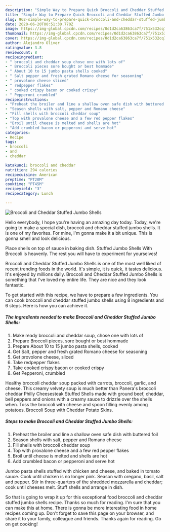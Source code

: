 ```yaml
---
description: "Simple Way to Prepare Quick Broccoli and Cheddar Stuffed Jumbo Shells"
title: "Simple Way to Prepare Quick Broccoli and Cheddar Stuffed Jumbo Shells"
slug: 962-simple-way-to-prepare-quick-broccoli-and-cheddar-stuffed-jumbo-shells
date: 2020-06-20T00:51:30.770Z
image: https://img-global.cpcdn.com/recipes/0d1d2ca63863ca7f/751x532cq70/broccoli-and-cheddar-stuffed-jumbo-shells-recipe-main-photo.jpg
thumbnail: https://img-global.cpcdn.com/recipes/0d1d2ca63863ca7f/751x532cq70/broccoli-and-cheddar-stuffed-jumbo-shells-recipe-main-photo.jpg
cover: https://img-global.cpcdn.com/recipes/0d1d2ca63863ca7f/751x532cq70/broccoli-and-cheddar-stuffed-jumbo-shells-recipe-main-photo.jpg
author: Alejandro Oliver
ratingvalue: 3.8
reviewcount: 8
recipeingredient:
- " broccoli and cheddar soup chose one with lots of"
- " Broccoli pieces sore bought or best hommade"
- " About 10 to 15 jumbo pasta shells cooked"
- " Salt pepper and fresh grated Romano cheese for seasoning"
- " provolone cheese sliced"
- " redpepper flakes"
- " cooked crispy bacon or cooked crispy"
- " Pepperoni crumbled"
recipeinstructions:
- "Preheat the broiler and line a shallow oven safe dish with buttered foil"
- "Season shells with salt, pepper and Romano cheese"
- "Fill shells with broccoli cheddar soup"
- "Top with provalone cheese and a few red pepper flakes"
- "Broil until cheese is melted and shells are hot"
- "Add crumbled bacon or pepperoni and serve hot"
categories:
- Recipe
tags:
- broccoli
- and
- cheddar

katakunci: broccoli and cheddar 
nutrition: 294 calories
recipecuisine: American
preptime: "PT20M"
cooktime: "PT45M"
recipeyield: "3"
recipecategory: Lunch

---
```



![Broccoli and Cheddar Stuffed Jumbo Shells](https://img-global.cpcdn.com/recipes/0d1d2ca63863ca7f/751x532cq70/broccoli-and-cheddar-stuffed-jumbo-shells-recipe-main-photo.jpg)

Hello everybody, I hope you're having an amazing day today. Today, we're going to make a special dish, broccoli and cheddar stuffed jumbo shells. It is one of my favorites. For mine, I'm gonna make it a bit unique. This is gonna smell and look delicious.

Place shells on top of sauce in baking dish. Stuffed Jumbo Shells With Broccoli is heavenly. The rest you will have to experiment for yourselves!

Broccoli and Cheddar Stuffed Jumbo Shells is one of the most well liked of recent trending foods in the world. It's simple, it is quick, it tastes delicious. It's enjoyed by millions daily. Broccoli and Cheddar Stuffed Jumbo Shells is something that I've loved my entire life. They are nice and they look fantastic.


To get started with this recipe, we have to prepare a few ingredients. You can cook broccoli and cheddar stuffed jumbo shells using 8 ingredients and 6 steps. Here is how you can achieve it.

<!--inarticleads1-->

##### The ingredients needed to make Broccoli and Cheddar Stuffed Jumbo Shells:

1. Make ready  broccoli and cheddar soup, chose one with lots of
1. Prepare  Broccoli pieces, sore bought or best hommade
1. Prepare  About 10 to 15 jumbo pasta shells, cooked
1. Get  Salt, pepper and fresh grated Romano cheese for seasoning
1. Get  provolone cheese, sliced
1. Take  redpepper flakes
1. Take  cooked crispy bacon or cooked crispy
1. Get  Pepperoni, crumbled


Healthy broccoli cheddar soup packed with carrots, broccoli, garlic, and cheese. This creamy velvety soup is much better than Panera&#39;s broccoli cheddar Philly Cheesesteak Stuffed Shells made with ground beef, cheddar, bell peppers and onions with a creamy sauce to drizzle over the shells when. Toss the broccoli with cheese and spoon filling evenly among potatoes. Broccoli Soup with Cheddar Potato Skins. 

<!--inarticleads2-->

##### Steps to make Broccoli and Cheddar Stuffed Jumbo Shells:

1. Preheat the broiler and line a shallow oven safe dish with buttered foil
1. Season shells with salt, pepper and Romano cheese
1. Fill shells with broccoli cheddar soup
1. Top with provalone cheese and a few red pepper flakes
1. Broil until cheese is melted and shells are hot
1. Add crumbled bacon or pepperoni and serve hot


Jumbo pasta shells stuffed with chicken and cheese, and baked in tomato sauce. Cook until chicken is no longer pink. Season with oregano, basil, salt and pepper. Stir in three-quarters of the shredded mozzarella and cheddar; cook until cheeses melt. Stuff shells and arrange in dish. 

So that is going to wrap it up for this exceptional food broccoli and cheddar stuffed jumbo shells recipe. Thanks so much for reading. I'm sure that you can make this at home. There is gonna be more interesting food in home recipes coming up. Don't forget to save this page on your browser, and share it to your family, colleague and friends. Thanks again for reading. Go on get cooking!
